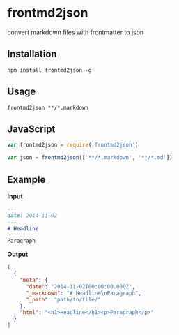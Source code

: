 frontmd2json
============

convert markdown files with frontmatter to json

Installation
------------

```
npm install frontmd2json -g
```

Usage
-----

```
frontmd2json **/*.markdown
```

JavaScript
----------

```js
var frontmd2json = require('frontmd2json')

var json = frontmd2json(['**/*.markdown', '**/*.md'])
```

Example
-------

__Input__
```markdown
---
date: 2014-11-02
---
# Headline

Paragraph
```

__Output__
```json
[
  {
    "meta": {
      "date": "2014-11-02T00:00:00.000Z",
      "_markdown": "# Headline\nParagraph",
      "_path": "path/to/file/"
    },
    "html": "<h1>Headline</h1><p>Paragraph</p>"
  }
]
```
